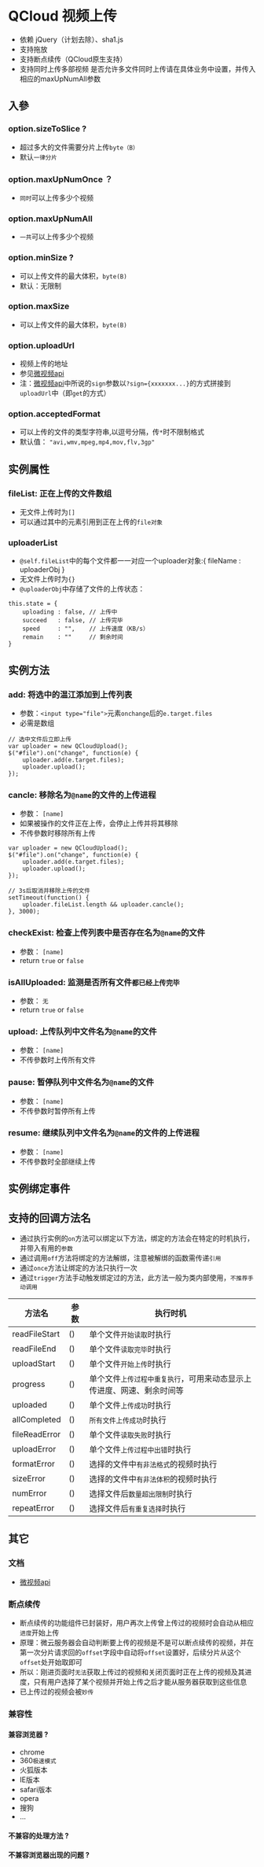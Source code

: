 # QCloud 视频上传
* 依赖 jQuery（计划去除）、sha1.js
* 支持拖放
* 支持断点续传（QCloud原生支持）
* 支持同时上传多部视频
是否允许多文件同时上传请在具体业务中设置，并传入相应的maxUpNumAll参数

## 入參

### option.sizeToSlice ?
* 超过多大的文件需要分片上传`byte（B）`
* 默认`一律分片`

### option.maxUpNumOnce ？
* `同时`可以上传多少个视频

### option.maxUpNumAll
* `一共`可以上传多少个视频

### option.minSize ?
* 可以上传文件的最大体积，`byte(B)`
* 默认：无限制

### option.maxSize
* 可以上传文件的最大体积，`byte(B)`

### option.uploadUrl
* 视频上传的地址
* 参见[微视频api][api]
* 注：[微视频api][api]中所说的`sign`参数以`?sign={xxxxxxx...}`的方式拼接到`uploadUrl`中（即`get`的方式）

### option.acceptedFormat
* 可以上传的文件的类型字符串,以逗号分隔，传`*`时不限制格式
* 默认值： `"avi,wmv,mpeg,mp4,mov,flv,3gp"`

## 实例属性

### fileList: 正在上传的文件数组
* 无文件上传时为`[]`
* 可以通过其中的元素引用到正在上传的`file对象`

### uploaderList
* `@self.fileList`中的每个文件都一一对应一个uploader对象:{ fileName : uploaderObj }
* 无文件上传时为`{}`
* `@uploaderObj`中存储了文件的上传状态：

```
this.state = {
    uploading : false, // 上传中
    succeed   : false, // 上传完毕
    speed     : "",    // 上传速度（KB/s）
    remain    : ""     // 剩余时间
}
```

## 实例方法

### add: 将选中的温江添加到上传列表
* 参数：`<input type="file">`元素`onchange`后的`e.target.files`
* 必需是数组

```
// 选中文件后立即上传
var uploader = new QCloudUpload();
$("#file").on("change", function(e) {
    uploader.add(e.target.files);
    uploader.upload();
});
```

### cancle: 移除名为`@name`的文件的上传进程
* 参数： `[name]`
* 如果被操作的文件正在上传，会停止上传并将其移除
* 不传參数时移除所有上传

```
var uploader = new QCloudUpload();
$("#file").on("change", function(e) {
    uploader.add(e.target.files);
    uploader.upload();
});

// 3s后取消并移除上传的文件
setTimeout(function() {
    uploader.fileList.length && uploader.cancle();
}, 3000);
```

### checkExist: 检查上传列表中是否存在名为`@name`的文件
* 参数： `[name]`
* return `true` or `false`

### isAllUploaded: 监测是否所有文件`都已经上传完毕`
* 参数： `无`
* return `true` or `false`

### upload: 上传队列中文件名为`@name`的文件
* 参数： `[name]`
* 不传參数时上传所有文件

### pause: 暂停队列中文件名为`@name`的文件
* 参数： `[name]`
* 不传參数时暂停所有上传

### resume: 继续队列中文件名为`@name`的文件的上传进程
* 参数： `[name]`
* 不传參数时全部继续上传

## 实例绑定事件

## 支持的回调方法名
* 通过执行实例的`on`方法可以绑定以下方法，绑定的方法会在特定的时机执行，并带入有用的`参数`
* 通过调用`off`方法将绑定的方法解绑，注意被解绑的函数需传递`引用`
* 通过`once`方法让绑定的方法只执行一次
* 通过`trigger`方法手动触发绑定过的方法，此方法一般为类内部使用，`不推荐手动调用`

|方法名|参数|执行时机|
|----|---|---|
|readFileStart |()|单个文件`开始读取`时执行|
|readFileEnd   |()|单个文件`读取完毕`时执行|
|uploadStart   |()|单个文件`开始上传`时执行|
|progress      |()|单个文件`上传过程中重复执行`，可用来动态显示上传进度、网速、剩余时间等|
|uploaded      |()|单个文件`上传成功`时执行|
|allCompleted  |()|`所有文件上传成功`时执行|
|fileReadError |()|单个文件`读取失败`时执行|
|uploadError   |()|单个文件`上传过程中出错`时执行|
|formatError   |()|选择的文件中`有非法格式`的视频时执行|
|sizeError     |()|选择的文件中`有非法体积`的视频时执行|
|numError      |()|选择文件后`数量超出限制`时执行|
|repeatError   |()|选择文件后`有重复选择`时执行|

## 其它

### 文档
* [微视频api][api]

### 断点续传
* 断点续传的功能组件已封装好，用户再次上传曾上传过的视频时会自动从相应`进度`开始上传
* 原理：微云服务器会自动判断要上传的视频是不是可以断点续传的视频，并在第一次分片请求回的`offset`字段中自动将`offset`设置好，后续分片从这个`offset`处开始取即可
* 所以：刚进页面时`无法`获取上传过的视频和关闭页面时正在上传的视频及其进度，只有用户选择了某个视频并开始上传之后才能从服务器获取到这些信息
* 已上传过的视频会被`妙传`

### 兼容性
#### 兼容浏览器 ?
* chrome
* 360`极速模式`
* 火狐版本
* IE版本
* safari版本
* opera
* 搜狗
* ...
#### 不兼容的处理方法 ?

#### 不兼容浏览器出现的问题 ?

[api]: https://www.qcloud.com/doc/product/314/3498#3.3-.E5.88.9B.E5.BB.BA.E8.A7.86.E9.A2.91.3A(.E5.88.86.E7.89.87.E4.B8.8A.E4.BC.A0.2C-.E7.AC.AC.E4.B8.80.E7.89.87) "微视频API文档"